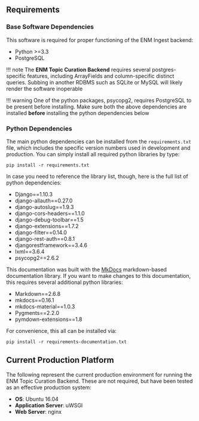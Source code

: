 ## Requirements

### Base Software Dependencies

This software is required for proper functioning of the ENM Ingest backend:

- Python >=3.3
- PostgreSQL

!!! note
    The __ENM Topic Curation Backend__ requires several postgres-specific features, including ArrayFields and column-specific distinct queries.  Subbing in another RDBMS such as SQLite or MySQL will likely render the software inoperable

!!! warning
    One of the python packages, psycopg2, requires PostgreSQL to be present before installing. Make sure both the above dependencies are installed __before__ installing the python dependencies below

### Python Dependencies

The main python dependencies can be installed from the `requirements.txt` file, which includes the specific version numbers used in development and production. You can simply install all required python libraries by type:

```
pip install -r requirements.txt
```

In case you need to reference the library list, though, here is the full list of python dependencies:

- Django==1.10.3
- django-allauth==0.27.0
- django-autoslug==1.9.3
- django-cors-headers==1.1.0
- django-debug-toolbar==1.5
- django-extensions==1.7.2
- django-filter==0.14.0
- django-rest-auth==0.8.1
- djangorestframework==3.4.6
- lxml==3.6.4
- psycopg2==2.6.2

This documentation was built with the [MkDocs](http://www.mkdocs.org/) markdown-based documentation library.  If you want to make changes to this documentation, this requires several additional python libraries:

- Markdown==2.6.8
- mkdocs==0.16.1
- mkdocs-material==1.0.3
- Pygments==2.2.0
- pymdown-extensions==1.8

For convenience, this all can be installed via:

```
pip install -r requirements-documentation.txt
```

## Current Production Platform

The following represent the current production environment for running the ENM Topic Curation Backend. These are not required, but have been tested as an effective production system:

- __OS__: Ubuntu 16.04
- __Application Server__: uWSGI
- __Web Server__: nginx
